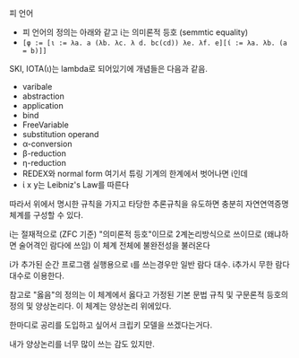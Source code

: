 피 언어
 - 피 언어의 정의는 아래와 같고 ί는 의미론적 등호 (semmtic equality)
 - `[φ := [ι := λa. a (λb. λc. λ d. bc(cd)) λe. λf. e][ί := λa. λb. (a = b)]]`

SKI, IOTA(ι)는 lambda로 되어있기에 개념들은 다음과 같음.
 - varibale
 - abstraction
 - application
 - bind
 - FreeVariable
 - substitution operand
 - α-conversion
 - β-reduction
 - η-reduction
 - REDEX와 normal form
여기서 튜링 기계의 한계에서 벗어나면 ί인데
 - ί x y는 Leibniz's Law를 따른다

따라서 위에서 명시한 규칙을 가지고 타당한 추론규칙을 유도하면 충분히 자연연역증명체계를 구성할 수 있다.

ί는 절재적으로 (ZFC 기준) "의미론적 등호"이므로 2계논리방식으로 쓰이므로 (왜냐하면 술어격인 람다에 쓰임) 이 체계 전체에 불완전성을 불러온다

ί가 추가된 순간 프로그램 실행용으로 ι를 쓰는경우만 일반 람다 대수. ί추가시 무한 람다 대수로 이용한다.

참고로 "옳음"의 정의는 이 체계에서 옳다고 가정된 기본 문법 규칙 및 구문론적 등호의 정의 및 양상논리다. 이 체계는 양상논리 위에있다.

한마디로 공리를 도입하고 싶어서 크립키 모델을 쓰겠다는거다.

내가 양상논리를 너무 많이 쓰는 감도 있지만.